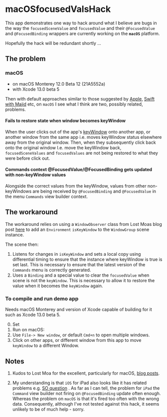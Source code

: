 #  macOSfocusedValsHack

This app demonstrates one way to hack around what I believe are bugs in the way the `focusedSceneValue` and `focusedValue` and their `@FocusedValue` and `@FocusedBinding` wrappers are currently working on the **`macOS`** platform.

Hopefully the hack will be redundant shortly ...

## The problem
### macOS
- on macOS Monterey 12.0 Beta 12 (21A5552a)
- with Xcode  13.0 beta 5 

Then with default approaches similar to those suggested by [Apple](https://developer.apple.com/documentation/swiftui/view/focusedscenevalue(_:_:)),  [Swift with Majid](https://swiftwithmajid.com/2021/03/03/focusedvalue-and-focusedbinding-property-wrappers-in-swiftui/)  etc, on `macOS` I see what I think are two, possibly related, problems.

#### Fails to restore state when window becomes keyWindow
When the user clicks out of the app's [keyWindow](https://developer.apple.com/documentation/appkit/nsapplication/1428406-keywindow) onto another app, or another window from the same app i.e. moves keyWindow status elsewhere away from the original window. Then, when they subsequently click back onto the original window I.e. move the keyWindow back, `focusedSceneValues` and `focusedValues` are not being restored to what they were before click out.

#### Commands context @FocusedValue/@FocusedBinding gets updated with non-keyWindow values
Alongside the correct values from the keyWindow, values from other non-keyWindows are being received by `@FocusedBinding` and `@FocusedValue` in the menu `Commands` view builder context.

## The workaround
The workaround relies on using a `WindowObserver` class from Lost Moas blog post [here](https://lostmoa.com/blog/ReadingTheCurrentWindowInANewSwiftUILifecycleApp/) to  add an `Environment` `isKeyWindow` to the `WindowGroup` scene instance.

The scene then:

1. Listens for changes in `isKeyWindow` and sets a local copy using differential timing to ensure that the instance where keyWindow is true is set last. This is necessary to ensure that the latest version of the `Commands` menu is correctly generated.
2. Uses a `Binding` and a special value to clear the `focusedValue` when scene is not the `keyWindow`. This is necessary to allow it to restore the value when it becomes the `keyWindow` again.

### To compile and run demo app
Needs macOS Monterey and version of Xcode capable of building for it such as Xcode  13.0 beta 5.

0. Set 
1. Run on macOS:
1. Use `File-> New window`, or default `Cmd+n` to open multiple windows.
2. Click on other apps, or different window from this app to move `keyWindow` to a different Window. 

## Notes
1. Kudos to Lost Moa for the excellent, particularly for macOS, [blog posts](https://lostmoa.com/blog/).

1. My understanding is that `iOS` for iPad also looks like it has related problems e.g. [SO question](https://stackoverflow.com/questions/69555293/focusedvalue-focusedbinding-not-working-on-ipad/69576785#69576785) . As far as I can tell, the problem for `iPad` the `Command` view builder not firing on `@FocusedBinding` update often enough. Whereas the problem on `macOS` is that it's fired too often with the wrong data. Consequently, although I've not tested against this hack, it seems unlikely to be of much help - sorry.


